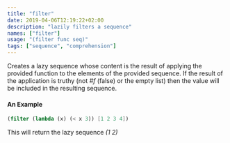 ```yaml
---
title: "filter"
date: 2019-04-06T12:19:22+02:00
description: "lazily filters a sequence"
names: ["filter"]
usage: "(filter func seq)"
tags: ["sequence", "comprehension"]
---
```

Creates a lazy sequence whose content is the result of applying the provided function to the elements of the provided sequence. If the result of the application is truthy (not _#f_ (false) or the empty list) then the value will be included in the resulting sequence.

#### An Example

~~~scheme
(filter (lambda (x) (< x 3)) [1 2 3 4])
~~~

This will return the lazy sequence _(1 2)_
